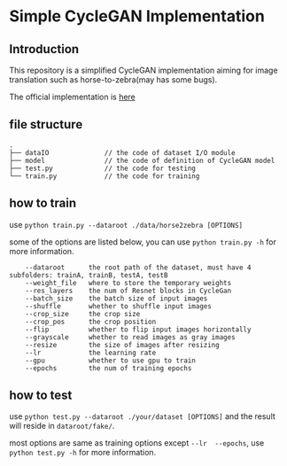# Simple CycleGAN Implementation
## Introduction
This repository is a simplified CycleGAN implementation aiming for image translation
such as horse-to-zebra(may has some bugs).

The official implementation is [here](https://github.com/junyanz/pytorch-CycleGAN-and-pix2pix.git)
## file structure
```
.
├── dataIO              // the code of dataset I/O module 
├── model               // the code of definition of CycleGAN model
├── test.py             // the code for testing
└── train.py            // the code for training
```
## how to train
use `python train.py --dataroot ./data/horse2zebra [OPTIONS]`

some of the options are listed below, you can use `python train.py -h` for more information.
```
    --dataroot      the root path of the dataset, must have 4 subfolders: trainA, trainB, testA, testB
    --weight_file   where to store the temporary weights
    --res_layers    the num of Resnet blocks in CycleGan
    --batch_size    the batch size of input images
    --shuffle       whether to shuffle input images
    --crop_size     the crop size
    --crop_pos      the crop position
    --flip          whether to flip input images horizontally
    --grayscale     whether to read images as gray images
    --resize        the size of images after resizing
    --lr            the learning rate
    --gpu           whether to use gpu to train
    --epochs        the num of training epochs
```

## how to test
use `python test.py --dataroot ./your/dataset [OPTIONS]` and the result will reside in `dataroot/fake/`.

most options are same as training options except `--lr  --epochs`, use `python test.py -h` for more information.


